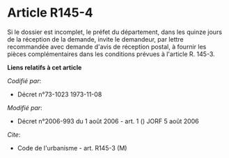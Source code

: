 # Article R145-4

Si le dossier est incomplet, le préfet du département, dans les quinze jours de la réception de la demande, invite le
demandeur, par lettre recommandée avec demande d'avis de réception postal, à fournir les pièces complémentaires dans les
conditions prévues à l'article R. 145-3.

**Liens relatifs à cet article**

_Codifié par_:

  - Décret n°73-1023 1973-11-08

_Modifié par_:

  - Décret n°2006-993 du 1 août 2006 - art. 1 () JORF 5 août 2006

_Cite_:

  - Code de l'urbanisme - art. R145-3 (M)

